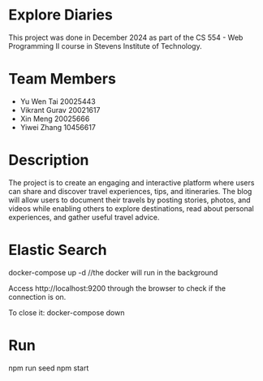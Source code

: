 # Explore Diaries

This project was done in December 2024 as part of the CS 554 - Web Programming II course in Stevens Institute of Technology.

# Team Members
- Yu Wen Tai 20025443 
- Vikrant Gurav 20021617 
- Xin Meng 20025666 
- Yiwei Zhang 10456617

# Description 
The project is to create an engaging and interactive platform where users can share and discover travel experiences, tips, and itineraries. The blog will allow users to document their travels by posting stories, photos, and videos while enabling others to explore destinations, read about personal experiences, and gather useful travel advice.

# Elastic Search
docker-compose up -d //the docker will run in the background

Access http://localhost:9200 through the browser to check if the connection is on.

To close it:
docker-compose down

# Run
npm run seed
npm start

